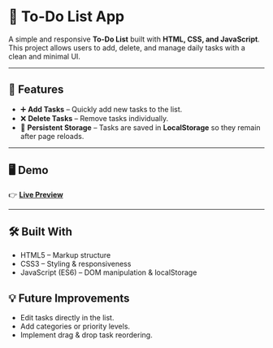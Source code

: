 # 📝 To-Do List App

A simple and responsive **To-Do List** built with **HTML, CSS, and JavaScript**.  
This project allows users to add, delete, and manage daily tasks with a clean and minimal UI.

---

## 🚀 Features
- ➕ **Add Tasks** – Quickly add new tasks to the list.  
- ❌ **Delete Tasks** – Remove tasks individually.  
- 💾 **Persistent Storage** – Tasks are saved in **LocalStorage** so they remain after page reloads.  

---

## 🖥️ Demo  
👉 [**Live Preview**](https://kirynomo.github.io/mini-todo-app/)  


---

## 🛠️ Built With

- HTML5 – Markup structure
- CSS3 – Styling & responsiveness
- JavaScript (ES6) – DOM manipulation & localStorage

## 💡 Future Improvements

- Edit tasks directly in the list.
- Add categories or priority levels.
- Implement drag & drop task reordering.

